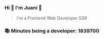 ### Hi 👋 I&#39;m Juani 🦁

> I&#39;m a Frontend Web Developer SSR

### 📚 Minutes being a developer: 1839700
